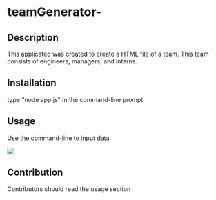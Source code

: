 # teamGenerator-

## Description 
This applicated was created to create a HTML file of a team. This team consists of engineers, managers, and interns. 

## Installation 
type "node app.js" in the command-line prompt

## Usage 
Use the command-line to input data

<a href="https://vimeo.com/599928042"><img src="Screen Shot 2021-09-07 at 7.24.48 PM.png"></a>


## Contribution 
Contributors should read the usage section 


